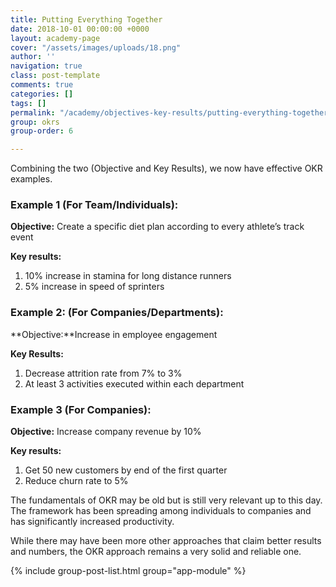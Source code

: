 ```yaml
---
title: Putting Everything Together
date: 2018-10-01 00:00:00 +0000
layout: academy-page
cover: "/assets/images/uploads/18.png"
author: ''
navigation: true
class: post-template
comments: true
categories: []
tags: []
permalink: "/academy/objectives-key-results/putting-everything-together"
group: okrs
group-order: 6

---
```


Combining the two (Objective and Key Results), we now have effective OKR examples.

### **Example 1 (For Team/Individuals):**

**Objective:** Create a specific diet plan according to every athlete’s track event

**Key results:**

1. 10% increase in stamina for long distance runners
2. 5% increase in speed of sprinters

### Example 2: (For Companies/Departments):

\**Objective:**Increase in employee engagement

**Key Results:**

1. Decrease attrition rate from 7% to 3%
2. At least 3 activities executed within each department

### Example 3 (For Companies):

**Objective:** Increase company revenue by 10%

**Key results:**

1. Get 50 new customers by end of the first quarter
2. Reduce churn rate to 5%

The fundamentals of OKR may be old but is still very relevant up to this day. The framework has been spreading among individuals to companies and has significantly increased productivity.

While there may have been more other approaches that claim better results and numbers, the OKR approach remains a very solid and reliable one.

<div class='post-feed'>

{% include group-post-list.html group="app-module" %}

</div>